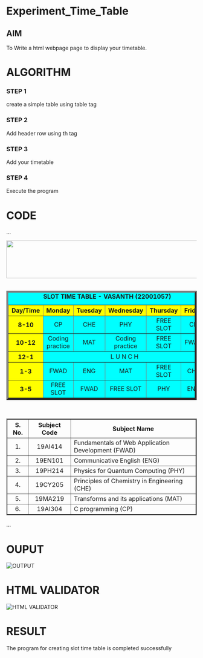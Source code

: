 # Experiment_Time_Table

## AIM
To Write a html webpage page to display your timetable.

# ALGORITHM
### STEP 1
create a simple table using table tag

### STEP 2
Add header row using th tag

### STEP 3
Add your timetable

### STEP 4
Execute the program

# CODE
...
<!DOCTYPE html>
<html lang="en">
<head>
<title>Slot Timetable</title>
</head>
<body>
<center>
<img src="/static/images/logo.png" height="100" width="540">
</center>
<br>
<table align="center" width="540" cellspacing="2" cellpadding="4" border="5" bgcolor="cyan">
<caption><b>SLOT TIME TABLE - VASANTH (22001057)</b></caption>
<tr align="center">
<th bgcolor="yellow">Day/Time</th>
<th bgcolor="yellow">Monday</th>
<th bgcolor="yellow">Tuesday</th>
<th bgcolor="yellow">Wednesday</th>
<th bgcolor="yellow">Thursday</th>
<th bgcolor="yellow">Friday</th>
</tr>
<tr align="center">
<th bgcolor="yellow">8-10</th>
<td>CP</td>
<td>CHE</td>
<td>PHY</td>
<td>FREE SLOT</td>
<td>CP </td>
</tr>
<tr align="center">
<th bgcolor="yellow">10-12</th>
<td>Coding practice</td>
<td>MAT </td>
<td>Coding practice</td>
<td> FREE SLOT </td>
<td>FWAD</td>
</tr>
<tr>
<th bgcolor="yellow">12-1</th>
<td colspan="5" align="center">L U N C H</td>
</tr>
<tr align="center">
<th bgcolor="yellow">1-3</th>
<td> FWAD </td>
<td> ENG</td>
<td> MAT</td>
<td>FREE SLOT</td>
<td>CHE</td>
</tr>
<tr align="center">
<th bgcolor="yellow">3-5</th>
<td> FREE SLOT </td>
<td>FWAD</td>
<td>FREE SLOT</td>
<td>PHY</td>
<td> ENG </td>
</tr>
</table>
<br>
<table align="center" cellspacing="2" cellpadding="4" border="2">
<tr align="center">
<th>S. No.</th>
<th>Subject Code</th>
<th>Subject Name</th>
</tr>
<tr>
<td align="center">1.</td>
<td align="center">19AI414</td>
<td>Fundamentals of Web Application Development (FWAD)</td>
</tr>
<tr>
<td align="center">2.</td>
<td align="center">19EN101</td>
<td> Communicative English (ENG)</td>
</tr>
<tr>
<td align="center">3.</td>
<td align="center">19PH214</td>
<td>Physics for Quantum Computing (PHY)</td>
</tr>
<tr>
<td align="center">4.</td>
<td align="center">19CY205</td>
<td>Principles of Chemistry in Engineering (CHE)</td>
</tr>
<tr>
<td align="center">5.</td>
<td align="center">19MA219</td>
<td>Transforms and its applications (MAT)</td>
</tr>
<tr>
<td align="center">6.</td>
<td align="center">19AI304</td>
<td>C programming  (CP)</td>
</tr>
</table>
</body>
</html>
...

# OUPUT
![OUTPUT](http://vasanth.student.saveetha.in:8000/static/images/out.png?raw=true)

# HTML VALIDATOR
![HTML VALIDATOR](http://vasanth.student.saveetha.in:8000/static/images/valid.png?raw=true)

# RESULT 
The program for creating slot time table is completed successfully